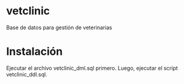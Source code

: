 # vetclinic
Base de datos para gestión de veterinarias


# Instalación
Ejecutar el archivo vetclinic_dml.sql primero.
Luego, ejecutar el script vetclinic_ddl.sql.
